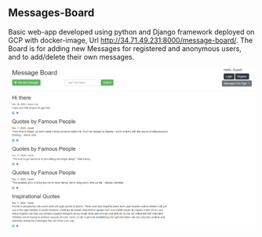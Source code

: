 ## Messages-Board
Basic web-app developed using python and Django framework deployed on GCP with docker-image, Url http://34.71.49.231:8000/message-board/.
The Board is for adding new Messages for registered and anonymous users, and to add/delete their own messages.

![](Capture.PNG)


